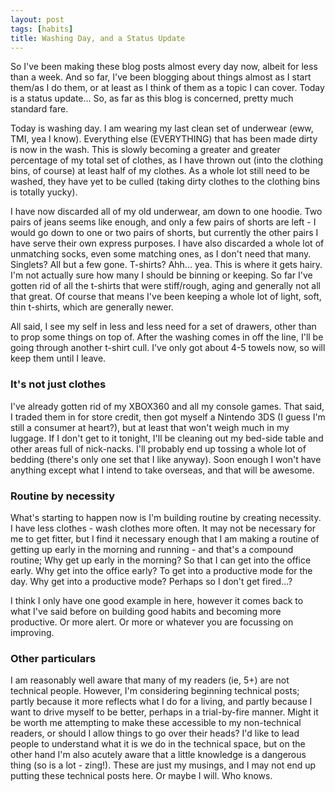 ```yaml
---
layout: post
tags: [habits]
title: Washing Day, and a Status Update
---
```


So I've been making these blog posts almost every day now, albeit for less than a week. And so far, I've been blogging about things almost as I start them/as I do them, or at least as I think of them as a topic I can cover. Today is a status update... So, as far as this blog is concerned, pretty much standard fare.

Today is washing day. I am wearing my last clean set of underwear (eww, TMI, yea I know). Everything else (EVERYTHING) that has been made dirty is now in the wash. This is slowly becoming a greater and greater percentage of my total set of clothes, as I have thrown out (into the clothing bins, of course) at least half of my clothes. As a whole lot still need to be washed, they have yet to be culled (taking dirty clothes to the clothing bins is totally yucky).

I have now discarded all of my old underwear, am down to one hoodie. Two pairs of jeans seems like enough, and only a few pairs of shorts are left - I would go down to one or two pairs of shorts, but currently the other pairs I have serve their own express purposes. I have also discarded a whole lot of unmatching socks, even some matching ones, as I don't need that many. Singlets? All but a few gone. T-shirts? Ahh... yea. This is where it gets hairy. I'm not actually sure how many I should be binning or keeping. So far I've gotten rid of all the t-shirts that were stiff/rough, aging and generally not all that great. Of course that means I've been keeping a whole lot of light, soft, thin t-shirts, which are generally newer.

All said, I see my self in less and less need for a set of drawers, other than to prop some things on top of. After the washing comes in off the line, I'll be going through another t-shirt cull. I've only got about 4-5 towels now, so will keep them until I leave.


### It's not just clothes

I've already gotten rid of my XBOX360 and all my console games. That said, I traded them in for store credit, then got myself a Nintendo 3DS (I guess I'm still a consumer at heart?), but at least that won't weigh much in my luggage. If I don't get to it tonight, I'll be cleaning out my bed-side table and other areas full of nick-nacks. I'll probably end up tossing a whole lot of bedding (there's only one set that I like anyway). Soon enough I won't have anything except what I intend to take overseas, and that will be awesome.


### Routine by necessity

What's starting to happen now is I'm building routine by creating necessity. I have less clothes - wash clothes more often. It may not be necessary for me to get fitter, but I find it necessary enough that I am making a routine of getting up early in the morning and running - and that's a compound routine; Why get up early in the morning? So that I can get into the office early. Why get into the office early? To get into a productive mode for the day. Why get into a productive mode? Perhaps so I don't get fired...?

I think I only have one good example in here, however it comes back to what I've said before on building good habits and becoming more productive. Or more alert. Or more or whatever you are focussing on improving.


### Other particulars

I am reasonably well aware that many of my readers (ie, 5+) are not technical people. However, I'm considering beginning technical posts; partly because it more reflects what I do for a living, and partly because I want to drive myself to be better, perhaps in a trial-by-fire manner. Might it be worth me attempting to make these accessible to my non-technical readers, or should I allow things to go over their heads? I'd like to lead people to understand what it is we do in the technical space, but on the other hand I'm also acutely aware that a little knowledge is a dangerous thing (so is a lot - zing!). These are just my musings, and I may not end up putting these technical posts here. Or maybe I will. Who knows.
